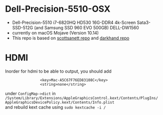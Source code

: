 # Dell-Precision-5510-OSX
* Dell-Precision-5510 i7-6820HQ HD530 16G-DDR4 4k-Screen Sata3-SSD-512G (and Samsung SSD 960 EVO 500GB) DELL-DW1560  
* currently on macOS Mojave (Version 10.14)
* This repo is based on
[scottsanett repo](https://github.com/scottsanett/M5510-4K-High-Sierra-Installation) and 
[darkhand repo](https://github.com/darkhandz/XPS-9550-Mojave)

# HDMI
Inorder for hdmi to be able to output, you should add   
```
				<key>Mac-A5C67F76ED83108C</key>
				<string>none</string>
```  
under `ConfigMap->dict` in `/System/Library/Extensions/AppleGraphicsControl.kext/Contents/PlugIns/AppleGraphicsDevicePolicy.kext/Contents/Info.plist`  
and rebuild kext cache using 
`sudo kextcache -i /`  
